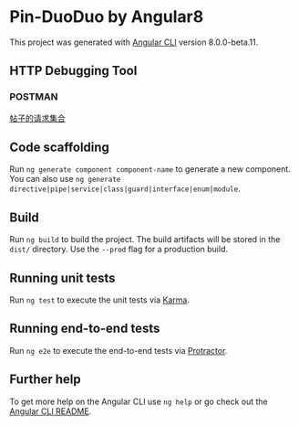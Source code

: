 # Pin-DuoDuo by Angular8

This project was generated with [Angular CLI](https://github.com/angular/angular-cli) version 8.0.0-beta.11.

## HTTP Debugging Tool

### POSTMAN

[帖子的请求集合](https://www.getpostman.com/collections/406a2e8e136b27ffc946)

## Code scaffolding

Run `ng generate component component-name` to generate a new component. You can also use `ng generate directive|pipe|service|class|guard|interface|enum|module`.

## Build

Run `ng build` to build the project. The build artifacts will be stored in the `dist/` directory. Use the `--prod` flag for a production build.

## Running unit tests

Run `ng test` to execute the unit tests via [Karma](https://karma-runner.github.io).

## Running end-to-end tests

Run `ng e2e` to execute the end-to-end tests via [Protractor](http://www.protractortest.org/).

## Further help

To get more help on the Angular CLI use `ng help` or go check out the [Angular CLI README](https://github.com/angular/angular-cli/blob/master/README.md).
